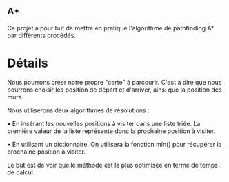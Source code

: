 ## A*

Ce projet a pour but de mettre en pratique l'algorithme de pathfinding A* par différents procédés. 

# Détails

Nous pourrons créer notre propre "carte" à parcourir. C'est à dire que nous pourrons choisir les position de départ et d'arriver, ainsi que la position des murs.
  
Nous utiliserons deux algorithmes de résolutions :
  
  • En insérant les nouvelles positions à visiter dans une liste triée. La première valeur de la liste représente donc la prochaine position à visiter.
    
  • En utilisant un dictionnaire. On utilisera la fonction min() pour récupérer la prochaine position à visiter.
    
   Le but est de voir quelle méthode est la plus optimisée en terme de temps de calcul.
